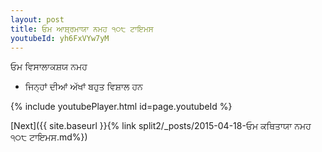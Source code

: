 ```yaml
---
layout: post
title: ਓਮ ਆਸ਼੍ਰਮਾਯਾ ਨਮਹ ੧੦੮ ਟਾਇਮਸ
youtubeId: yh6FxVYw7yM
---
```

 
 
 ਓਮ ਵਿਸਾਲਾਕਸ਼ਯ ਨਮਹ  
 
 -  ਜਿਨ੍ਹਾਂ ਦੀਆਂ ਅੱਖਾਂ ਬਹੁਤ ਵਿਸ਼ਾਲ ਹਨ 
 
  
 
  
 
 
 
 
 
 


{% include youtubePlayer.html id=page.youtubeId %}
 
[Next]({{ site.baseurl }}{% link  split2/_posts/2015-04-18-ਓਮ ਕਥਿਤਾਯਾ ਨਮਹ ੧੦੮ ਟਾਇਮਸ.md%})
 
